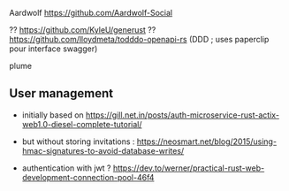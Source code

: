 Aardwolf https://github.com/Aardwolf-Social

?? https://github.com/KyleU/generust
?? https://github.com/lloydmeta/todddo-openapi-rs (DDD ; uses paperclip pour interface swagger)

plume

## User management

* initially based on https://gill.net.in/posts/auth-microservice-rust-actix-web1.0-diesel-complete-tutorial/
* but without storing invitations : https://neosmart.net/blog/2015/using-hmac-signatures-to-avoid-database-writes/

* authentication with jwt ?  https://dev.to/werner/practical-rust-web-development-connection-pool-46f4

